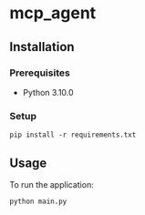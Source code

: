 # mcp_agent

## Installation

### Prerequisites

- Python 3.10.0

### Setup

```shell
pip install -r requirements.txt
```

## Usage

To run the application:

```shell
python main.py
```
